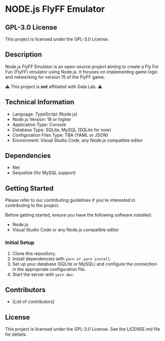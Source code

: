 # NODE.js FlyFF Emulator

## GPL-3.0 License
This project is licensed under the GPL-3.0 License.

## Description
Node.js FlyFF Emulator is an open-source project aiming to create a Fly For Fun (FlyFF) emulator using Node.js. It focuses on implementing game logic and networking for version 15 of the FlyFF game.

⚠️ This project is **not** affiliated with Gala Lab. ⚠️

## Technical Information
- Language: TypeScript (Node.js)
- Node.js Version: 18 or higher
- Application Type: Console
- Database Type: SQLite, MySQL (SQLite for now)
- Configuration Files Type: TBA (YAML or JSON)
- Environment: Visual Studio Code, any Node.js compatible editor

## Dependencies
- Net
- Sequelize (for MySQL support)

## Getting Started
Please refer to our contributing guidelines if you're interested in contributing to the project.

Before getting started, ensure you have the following software installed:
- Node.js
- Visual Studio Code or any Node.js compatible editor

### Initial Setup
1. Clone this repository.
2. Install dependencies with `yarn or yarn install`.
3. Set up your database (SQLite or MySQL) and configure the connection in the appropriate configuration file.
4. Start the server with `yarn dev`.

## Contributors
- [List of contributors]

## License
This project is licensed under the GPL-3.0 License. See the LICENSE.md file for details.
